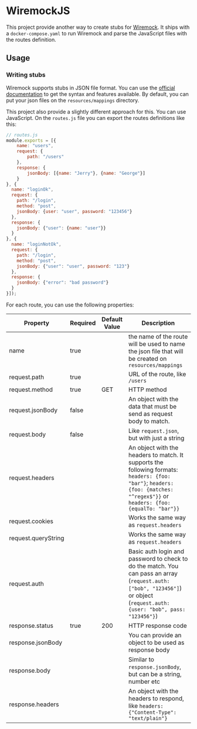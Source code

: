 # WiremockJS

This project provide another way to create stubs for [Wiremock](http://wiremock.org/). It ships with a `docker-compose.yaml` to run Wiremock and parse the JavaScript files with the routes definition.

## Usage
### Writing stubs
Wiremock supports stubs in JSON file format. You can use the [official documentation](http://wiremock.org/docs/stubbing/) to get the syntax and features available. By default, you can put your json files on the `resources/mappings` directory.

This project also provide a slightly different approach for this. You can use JavaScript. On the `routes.js` file you can export the routes definitions like this:

```javascript
// routes.js
module.exports = [{
    name: "users",
    request: {
        path: "/users"
    },
    response: {
        jsonBody: [{name: "Jerry"}, {name: "George"}]
    }
}, {
  name: "loginOk",
  request: {
    path: "/login",
    method: "post",
    jsonBody: {user: "user", password: "123456"}
  },
  response: {
    jsonBody: {"user": {name: "user"}}
  }
}, {
  name: "loginNotOk",
  request: {
    path: "/login",
    method: "post",
    jsonBody: {"user": "user", password: "123"}
  },
  response: {
    jsonBody: {"error": "bad password"}
  }
}]);
```

For each route, you can use the following properties:

| Property            | Required | Default Value | Description                                                                                                                                                                  |
| ------------------- | -------- | ------------- | -----------------------------------------------------------------------------------------------------------------------------------------------------------------------------|
| name                | true     |               | the name of the route will be used to name the json file that will be created on `resources/mappings`                                                                        |
| request.path        | true     |               | URL of the route, like `/users`                                                                                                                                              |
| request.method      | true     | GET           | HTTP method                                                                                                                                                                  |
| request.jsonBody    | false    |               | An object with the data that must be send as request body to match.                                                                                                          |
| request.body        | false    |               | Like `request.json`, but with just a string                                                                                                                                  |
| request.headers     |          |               | An object with the headers to match. It supports the following formats: `headers: {foo: "bar"}`; `headers: {foo: {matches: "^regex$"}}` or `headers: {foo: {equalTo: "bar"}}`|
| request.cookies     |          |               | Works the same way as `request.headers`                                                                                                                                      |
| request.queryString |          |               | Works the same way as `request.headers`                                                                                                                                      |
| request.auth        |          |               | Basic auth login and password to check to do the match. You can pass an array (`request.auth: ["bob", "123456"]`) or object (`request.auth: {user: "bob", pass: "123456"}`)  |
| response.status     | true     | 200           | HTTP response code                                                                                                                                                           |
| response.jsonBody   |          |               | You can provide an object to be used as response body                                                                                                                        |
| response.body       |          |               | Similar to `response.jsonBody`, but can be a string, number etc                                                                                                              |
| response.headers    |          |               | An object with the headers to respond, like `headers: {"Content-Type": "text/plain"}`                                                                                        |